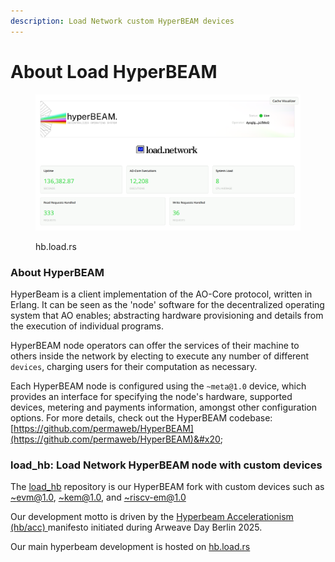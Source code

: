 ```yaml
---
description: Load Network custom HyperBEAM devices
---
```


# About Load HyperBEAM

<figure><img src="../.gitbook/assets/image (2).png" alt=""><figcaption><p>hb.load.rs</p></figcaption></figure>

### About HyperBEAM

HyperBeam is a client implementation of the AO-Core protocol, written in Erlang. It can be seen as the 'node' software for the decentralized operating system that AO enables; abstracting hardware provisioning and details from the execution of individual programs.

HyperBEAM node operators can offer the services of their machine to others inside the network by electing to execute any number of different `devices`, charging users for their computation as necessary.

Each HyperBEAM node is configured using the `~meta@1.0` device, which provides an interface for specifying the node's hardware, supported devices, metering and payments information, amongst other configuration options. For more details, check out the HyperBEAM codebase: [https://github.com/permaweb/HyperBEAM](https://github.com/permaweb/HyperBEAM)&#x20;

### load\_hb: Load Network HyperBEAM node with custom devices

The [load\_hb](https://github.com/loadnetwork/load_hb) repository is our HyperBEAM fork with custom devices such as [\~evm@1.0](evm-1.0-device.md), [\~kem@1.0](../kem-1.0-device.md), and [\~riscv-em@1.0](../riscv-em-1.0-device.md)

Our development motto is driven by the [Hyperbeam Accelerationism (hb/acc) ](https://blog.decent.land/hb-acc/)manifesto initiated during Arweave Day Berlin 2025.

Our main hyperbeam development is hosted on [hb.load.rs](https://hb.load.rs/)
